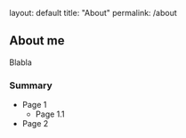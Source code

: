 layout: default
title: "About"
permalink: /about

## About me

Blabla

### Summary

- Page 1
  - Page 1.1
- Page 2
